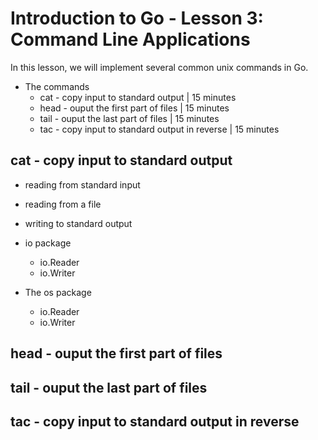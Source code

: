 # Introduction to Go - Lesson 3: Command Line Applications

In this lesson, we will implement several common unix commands in Go.


* The commands
  * cat  - copy input to standard output            | 15 minutes
  * head - ouput the first part of files            | 15 minutes
  * tail - ouput the last part of files             | 15 minutes
  * tac  - copy input to standard output in reverse | 15 minutes

## cat - copy input to standard output

* reading from standard input
* reading from a file
* writing to standard output


* io package
  * io.Reader
  * io.Writer


* The os package
  * io.Reader
  * io.Writer

## head - ouput the first part of files

## tail - ouput the last part of files

## tac  - copy input to standard output in reverse
